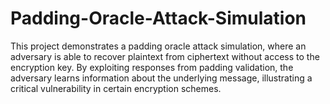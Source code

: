 # Padding-Oracle-Attack-Simulation
This project demonstrates a padding oracle attack simulation, where an adversary is able to recover plaintext from ciphertext without access to the encryption key. By exploiting responses from padding validation, the adversary learns information about the underlying message, illustrating a critical vulnerability in certain encryption schemes.
